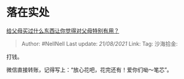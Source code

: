 # 落在实处

[给父母买过什么东西让你觉得对父母特别有用？](https://www.zhihu.com/question/21149017/answer/1524459478)

> Author: #NellNell
> Last update: *21/08/2021*
> Link:
> Tag:
> 沙海拾金:

打钱。

微信直接转账，记得写上：“放心花吧，花完还有！爱你们呦～笔芯”。
